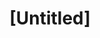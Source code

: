 ---
pid: llg6
title: "[Untitled]"
location_transcription: In front of all of the public schools closed in 2012
coordinates: "[-75.195522250853, 39.958209120304]"
zipcode: '19130'
gen_neighborhood: North Philadelphia
neighborhood: Art Museum,Francisville
outside_phl: 
age: 
age_range: 
instagram: 
image_file_name: llg_6.jpg
proposal_transcription: Monument to teachers + our future.
topic: Education,Youth
topic_summary: 0, 0
type: Conceptual
keywords_other: students, school closures of 2012
credit: 
image_labels: 
twitter: 
facebook: 
permalink: "/monuments/llg6/"
layout: item-page
---
